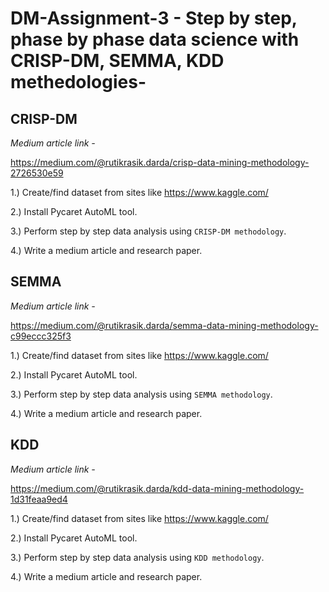 # DM-Assignment-3 - Step by step, phase by phase data science with CRISP-DM, SEMMA, KDD methedologies-

## CRISP-DM

*Medium article link -*

https://medium.com/@rutikrasik.darda/crisp-data-mining-methodology-2726530e59

1.) Create/find dataset from sites like https://www.kaggle.com/

2.) Install Pycaret AutoML tool.

3.) Perform step by step data analysis using `CRISP-DM methodology`.

4.) Write a medium article and research paper.


## SEMMA

*Medium article link -*

https://medium.com/@rutikrasik.darda/semma-data-mining-methodology-c99eccc325f3

1.) Create/find dataset from sites like https://www.kaggle.com/

2.) Install Pycaret AutoML tool.

3.) Perform step by step data analysis using `SEMMA methodology`.

4.) Write a medium article and research paper.


## KDD

*Medium article link -*

https://medium.com/@rutikrasik.darda/kdd-data-mining-methodology-1d31feaa9ed4

1.) Create/find dataset from sites like https://www.kaggle.com/

2.) Install Pycaret AutoML tool.

3.) Perform step by step data analysis using `KDD methodology`.

4.) Write a medium article and research paper.

